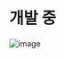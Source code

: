 # 개발 중
![image](https://user-images.githubusercontent.com/101509164/230812564-a898c7c7-7652-4f98-a079-ada7fd17a987.png)
